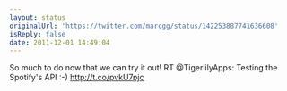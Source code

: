 ```yaml
---
layout: status
originalUrl: 'https://twitter.com/marcgg/status/142253887741636608'
isReply: false
date: 2011-12-01 14:49:04
---
```


So much to do now that we can try it out! RT @TigerlilyApps: Testing the Spotify's API :-) http://t.co/pvkU7pjc
